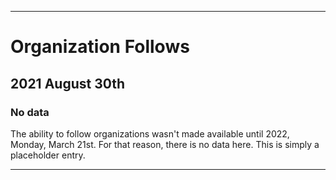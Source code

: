 
***

# Organization Follows

## 2021 August 30th

### No data

The ability to follow organizations wasn't made available until 2022, Monday, March 21st. For that reason, there is no data here. This is simply a placeholder entry.

***
